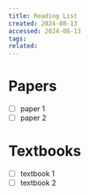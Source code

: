 ```yaml
---
title: Reading List
created: 2024-08-13
accessed: 2024-08-13
tags: 
related:
---
```


# Papers

- [ ] paper 1
- [ ] paper 2

# Textbooks

- [ ] textbook 1
- [ ] textbook 2